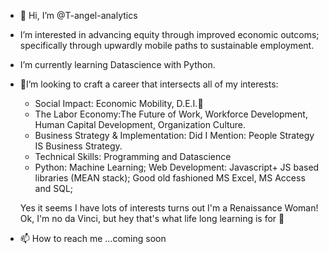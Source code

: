 - 👋 Hi, I’m @T-angel-analytics
-  I’m interested in advancing equity through improved economic outcoms; specifically through upwardly mobile paths to sustainable employment.
-  I’m currently learning Datascience with Python.
- 🌱I’m looking to craft a career that intersects all of my interests:
     - Social Impact: Economic Mobility, D.E.I.💞️ 
     - The Labor Economy:The Future of Work, Workforce Development, Human Capital Development, Organization Culture.
     - Business Strategy & Implementation: Did I Mention: People Strategy IS Business Strategy.
     - Technical Skills: Programming and Datascience 
     -  Python: Machine Learning; Web Development: Javascript+ JS based libraries (MEAN stack); Good old fashioned MS Excel, MS Access and SQL; 
    
     Yes it seems I have lots of interests turns out I'm a Renaissance Woman! 
     Ok, I'm no da Vinci, but hey that's what life long learning is for 💞️ 
- 📫 How to reach me ...coming soon

<!---
T-angel-analytics/T-angel-analytics is a ✨ special ✨ repository because its `README.md` (this file) appears on your GitHub profile.
You can click the Preview link to take a look at your changes.
--->
